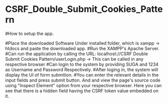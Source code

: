 # CSRF_Double_Submit_Cookies_Pattern
#How to setup the app.

#Place the downloaded Software Under installed folder, which is xampp -> htdocs and paste the downloaded app.
#Run the XAMPP's Apache Server.
#Can run the application by calling the URL: localhost://CSRF Double Submit Cookies Pattern/userLogin.php  -> This can be called in any respective browser
#Can login to the system by providing SUGA and 1234 as Username and Password Respectively.
#After loging in, the system will display the UI of form submition.
#You can enter the relevant details in the input fields and press submit button. And and view the page's source code using "Inspect Element" option from your respective browser. Here you can see that there is a hidden field having the CSRF token value embedded on it.
